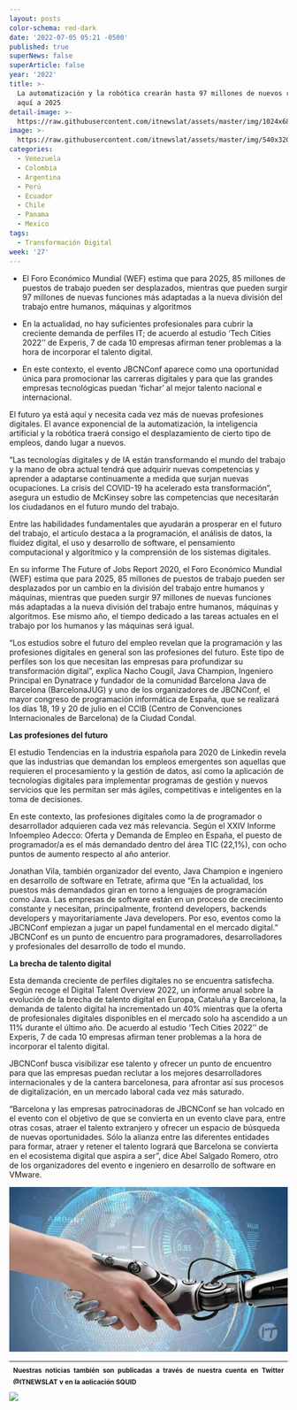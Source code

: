 ```yaml
---
layout: posts
color-schema: red-dark
date: '2022-07-05 05:21 -0500'
published: true
superNews: false
superArticle: false
year: '2022'
title: >-
  La automatización y la robótica crearán hasta 97 millones de nuevos roles de
  aquí a 2025
detail-image: >-
  https://raw.githubusercontent.com/itnewslat/assets/master/img/1024x680/Robotica-g.jpg
image: >-
  https://raw.githubusercontent.com/itnewslat/assets/master/img/540x320/Robotica-p.jpg
categories:
  - Venezuela
  - Colombia
  - Argentina
  - Perú
  - Ecuador
  - Chile
  - Panama
  - Mexico
tags:
  - Transformación Digital
week: '27'
---
```

- El Foro Económico Mundial (WEF) estima que para 2025, 85 millones de puestos de trabajo pueden ser desplazados, mientras que pueden surgir 97 millones de nuevas funciones más adaptadas a la nueva división del trabajo entre humanos, máquinas y algoritmos

- En la actualidad, no hay suficientes profesionales para cubrir la creciente demanda de perfiles IT; de acuerdo al estudio ‘Tech Cities 2022’’ de Experis, 7 de cada 10 empresas afirman tener problemas a la hora de incorporar el talento digital. 

- En este contexto, el evento JBCNConf aparece como una oportunidad única para promocionar las carreras digitales y para que las grandes empresas tecnológicas puedan ‘fichar’ al mejor talento nacional e internacional.

El futuro ya está aquí y necesita cada vez más de nuevas profesiones digitales. El avance exponencial de la automatización, la inteligencia artificial y la robótica traerá consigo el desplazamiento de cierto tipo de empleos, dando lugar a nuevos.

“Las tecnologías digitales y de IA están transformando el mundo del trabajo y la mano de obra actual tendrá que adquirir nuevas competencias y aprender a adaptarse continuamente a medida que surjan nuevas ocupaciones. La crisis del COVID-19 ha acelerado esta transformación”, asegura un estudio de McKinsey sobre las competencias que necesitarán los ciudadanos en el futuro mundo del trabajo.

Entre las habilidades fundamentales que ayudarán a prosperar en el futuro del trabajo, el artículo destaca a la programación, el análisis de datos, la fluidez digital, el uso y desarrollo de software, el pensamiento computacional y algorítmico y la comprensión de los sistemas digitales.

En su informe The Future of Jobs Report 2020, el Foro Económico Mundial (WEF) estima que para 2025, 85 millones de puestos de trabajo pueden ser desplazados por un cambio en la división del trabajo entre humanos y máquinas, mientras que pueden surgir 97 millones de nuevas funciones más adaptadas a la nueva división del trabajo entre humanos, máquinas y algoritmos. Ese mismo año, el tiempo dedicado a las tareas actuales en el trabajo por los humanos y las máquinas será igual.

“Los estudios sobre el futuro del empleo revelan que la programación y las profesiones digitales en general son las profesiones del futuro. Este tipo de perfiles son los que necesitan las empresas para profundizar su transformación digital”, explica Nacho Cougil, Java Champion, Ingeniero Principal en Dynatrace y fundador de la comunidad Barcelona Java de Barcelona (BarcelonaJUG) y uno de los organizadores de JBCNConf, el mayor congreso de programación informática de España, que se realizará los días 18, 19 y 20 de julio en el CCIB (Centro de Convenciones Internacionales de Barcelona) de la Ciudad Condal.

**Las profesiones del futuro**

El estudio Tendencias en la industria española para 2020 de Linkedin revela que las industrias que demandan los empleos emergentes son aquellas que requieren el procesamiento y la gestión de datos, así como la aplicación de tecnologías digitales para implementar programas de gestión y nuevos servicios que les permitan ser más ágiles, competitivas e inteligentes en la toma de decisiones.

En este contexto, las profesiones digitales como la de programador o desarrollador adquieren cada vez más relevancia. Según el XXIV Informe Infoempleo Adecco: Oferta y Demanda de Empleo en España, el puesto de programador/a es el más demandado dentro del área TIC (22,1%), con ocho puntos de aumento respecto al año anterior.

Jonathan Vila, también organizador del evento, Java Champion e ingeniero en desarrollo de software en Tetrate, afirma que “En la actualidad, los puestos más demandados giran en torno a lenguajes de programación como Java. Las empresas de software están en un proceso de crecimiento constante y necesitan, principalmente, frontend developers, backends developers y mayoritariamente Java developers. Por eso, eventos como la JBCNConf empiezan a jugar un papel fundamental en el mercado digital.”  JBCNConf es un punto de encuentro para programadores, desarrolladores y profesionales del desarrollo de todo el mundo.

**La brecha de talento digital**

Esta demanda creciente de perfiles digitales no se encuentra satisfecha. Según recoge el Digital Talent Overview 2022, un informe anual sobre la evolución de la brecha de talento digital en Europa, Cataluña y Barcelona, la demanda de talento digital ha incrementado un 40% mientras que la oferta de profesionales digitales disponibles en el mercado solo ha ascendido a un 11% durante el último año. De acuerdo al estudio ‘Tech Cities 2022’’ de Experis, 7 de cada 10 empresas afirman tener problemas a la hora de incorporar el talento digital.

JBCNConf busca visibilizar ese talento y ofrecer un punto de encuentro para que las empresas puedan reclutar a los mejores desarrolladores internacionales y de la cantera barcelonesa, para afrontar así sus procesos de digitalización, en un mercado laboral cada vez más saturado.

“Barcelona y las empresas patrocinadoras de JBCNConf se han volcado en el evento con el objetivo de que se convierta en un evento clave para, entre otras cosas, atraer el talento extranjero y ofrecer un espacio de búsqueda de nuevas oportunidades. Sólo la alianza entre las diferentes entidades para formar, atraer y retener el talento logrará que Barcelona se convierta en el ecosistema digital que aspira a ser”, dice Abel Salgado Romero, otro de los organizadores del evento e ingeniero en desarrollo de software en VMware.

![](https://raw.githubusercontent.com/itnewslat/assets/master/img/540x320/Robotica-p.jpg)

<table style="height: 42px;" width="569">
<tbody>
<tr>
<td style="text-align: justify;"><sub><strong>Nuestras noticias también son publicadas a través de nuestra cuenta en Twitter <a href="https://twitter.com/itnewslat?lang=es">@ITNEWSLAT</a> y en la aplicación <a href="https://squidapp.co/en/">SQUID</a></strong></sub></td>
</tr>
</tbody>
</table>

<img src="https://tracker.metricool.com/c3po.jpg?hash=56f88a41e39ab42c063cc51676587a04"/>